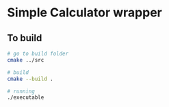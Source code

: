 # Simple Calculator wrapper


## To build

```bash
# go to build folder
cmake ../src

# build 
cmake --build .

# running
./executable

```
```
```
